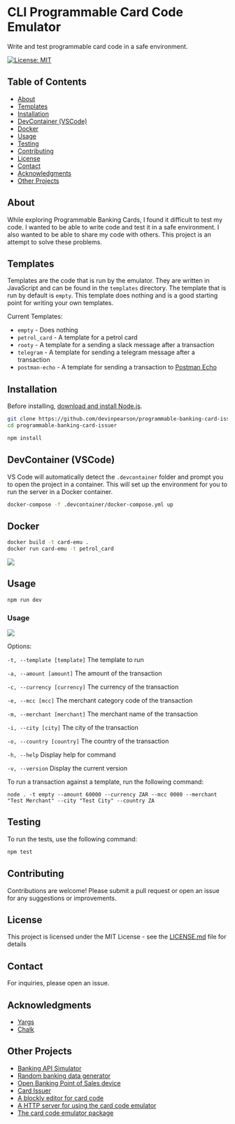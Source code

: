 # CLI Programmable Card Code Emulator

Write and test programmable card code in a safe environment.

[![License: MIT](https://img.shields.io/badge/License-MIT-yellow.svg)](https://opensource.org/licenses/MIT)

## Table of Contents
- [About](#about)
- [Templates](#templates)
- [Installation](#installation)
- [DevContainer (VSCode)](#devcontainer-vscode)
- [Docker](#docker)
- [Usage](#usage)
- [Testing](#testing)
- [Contributing](#contributing)
- [License](#license)
- [Contact](#contact)
- [Acknowledgments](#acknowledgments)
- [Other Projects](#other-projects)

## About

While exploring Programmable Banking Cards, I found it difficult to test my code. I wanted to be able to write code and test it in a safe environment. I also wanted to be able to share my code with others. This project is an attempt to solve these problems.

## Templates

Templates are the code that is run by the emulator. They are written in JavaScript and can be found in the `templates` directory. The template that is run by default is `empty`. This template does nothing and is a good starting point for writing your own templates.

Current Templates:

- `empty` - Does nothing
- `petrol_card` - A template for a petrol card
- `rooty` - A template for a sending a slack message after a transaction
- `telegram` - A template for sending a telegram message after a transaction
- `postman-echo` - A template for sending a transaction to [Postman Echo](https://learning.postman.com/docs/developer/echo-api/)

## Installation
Before installing, [download and install Node.js](https://nodejs.org/en/download/).

```bash
git clone https://github.com/devinpearson/programmable-banking-card-issuer.git
cd programmable-banking-card-issuer
```
```bash
npm install
```
## DevContainer (VSCode)
VS Code will automatically detect the `.devcontainer` folder and prompt you to open the project in a container. This will set up the environment for you to run the server in a Docker container. 
```bash
docker-compose -f .devcontainer/docker-compose.yml up
```

## Docker
    
```bash
docker build -t card-emu .
docker run card-emu -t petrol_card
```
![](./media/docker-example.gif)

## Usage

```bash
npm run dev
```

### Usage

![](./media/card-code-example.gif)

Options:

`-t, --template [template]` The template to run

`-a, --amount [amount]` The amount of the transaction

`-c, --currency [currency]` The currency of the transaction

`-e, --mcc [mcc]` The merchant category code of the transaction

`-m, --merchant [merchant]` The merchant name of the transaction

`-i, --city [city]` The city of the transaction

`-o, --country [country]` The country of the transaction

`-h, --help` Display help for command

`-v, --version` Display the current version

To run a transaction against a template, run the following command:

```
node . -t empty --amount 60000 --currency ZAR --mcc 0000 --merchant "Test Merchant" --city "Test City" --country ZA
```
## Testing

To run the tests, use the following command:
```bash
npm test
```
## Contributing

Contributions are welcome! Please submit a pull request or open an issue for any suggestions or improvements.

## License

This project is licensed under the MIT License - see the [LICENSE.md](LICENSE.md) file for details

## Contact

For inquiries, please open an issue.

## Acknowledgments

- [Yargs](https://yargs.js.org/)
- [Chalk](https://github.com/chalk/chalk)

## Other Projects
- [Banking API Simulator](https://github.com/devinpearson/programmable-banking-sim)
- [Random banking data generator](https://github.com/devinpearson/programmable-banking-faker)
- [Open Banking Point of Sales device](https://github.com/devinpearson/programmable-banking-pos)
- [Card Issuer](m/devinpearson/programmable-banking-card-issuer)
- [A blockly editor for card code](https://github.com/devinpearson/investec-blockly)
- [A HTTP server for using the card code emulator](https://github.com/devinpearson/investec-card-server)
- [The card code emulator package](https://github.com/devinpearson/programmable-card-code-emulator)